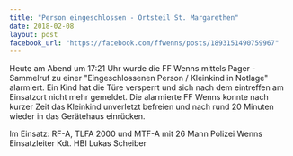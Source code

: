 ```yaml
---
title: "Person eingeschlossen - Ortsteil St. Margarethen"
date: 2018-02-08
layout: post
facebook_url: "https://facebook.com/ffwenns/posts/1893151490759967"
---
```


Heute am Abend um 17:21 Uhr wurde die FF Wenns mittels Pager - Sammelruf zu einer "Eingeschlossenen Person / Kleinkind in Notlage" alarmiert. Ein Kind hat die Türe versperrt und sich nach dem eintreffen am Einsatzort nicht mehr gemeldet. Die alarmierte FF Wenns konnte nach kurzer Zeit das Kleinkind unverletzt befreien und nach rund 20 Minuten wieder in das Gerätehaus einrücken.

Im Einsatz: 
RF-A, TLFA 2000 und MTF-A mit 26 Mann
Polizei Wenns
Einsatzleiter Kdt. HBI Lukas Scheiber